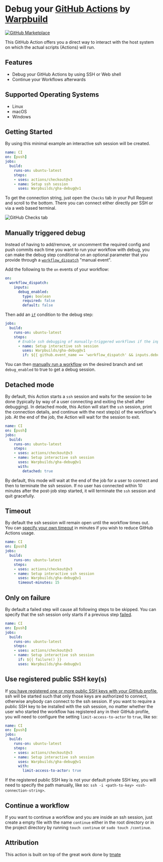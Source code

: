 # Debug your [GitHub Actions](https://github.com/features/actions) by [Warpbuild](https://warpbuild.com)

[![GitHub Marketplace](https://img.shields.io/badge/GitHub-Marketplace-green)](https://github.com/marketplace/actions/gha-debug)

This GitHub Action offers you a direct way to interact with the host system on which the actual scripts (Actions) will run.

## Features

- Debug your GitHub Actions by using SSH or Web shell
- Continue your Workflows afterwards

## Supported Operating Systems

- Linux
- macOS
- Windows

## Getting Started

By using this minimal example an interactive ssh session will be created.

```yaml
name: CI
on: [push]
jobs:
  build:
    runs-on: ubuntu-latest
    steps:
    - uses: actions/checkout@v3
    - name: Setup ssh session
      uses: Warpbuilds/gha-debug@v1
```

To get the connection string, just open the `Checks` tab in your Pull Request and scroll to the bottom. There you can connect either directly per SSH or via a web based terminal.

![GitHub Checks tab](./docs/checks-tab.png "GitHub Checks tab")

## Manually triggered debug

Instead of having to add/remove, or uncomment the required config and push commits each time you want to run your workflow with debug, you can make the debug step conditional on an optional parameter that you provide through a [`workflow_dispatch`](https://docs.github.com/en/actions/reference/events-that-trigger-workflows#workflow_dispatch) "manual event".

Add the following to the `on` events of your workflow:

```yaml
on:
  workflow_dispatch:
    inputs:
      debug_enabled:
        type: boolean
        required: false
        default: false
```

Then add an [`if`](https://docs.github.com/en/actions/reference/context-and-expression-syntax-for-github-actions) condition to the debug step:

<!--
{% raw %}
-->
```yaml
jobs:
  build:
    runs-on: ubuntu-latest
    steps:
      # Enable ssh debugging of manually-triggered workflows if the input option was provided
      - name: Setup interactive ssh session
        uses: Warpbuilds/gha-debug@v1
        if: ${{ github.event_name == 'workflow_dispatch' && inputs.debug_enabled }}
```
<!--
{% endraw %}
-->

You can then [manually run a workflow](https://docs.github.com/en/actions/managing-workflow-runs/manually-running-a-workflow) on the desired branch and set `debug_enabled` to true to get a debug session.

## Detached mode

By default, this Action starts a `ssh` session and waits for the session to be done (typically by way of a user connecting and exiting the shell after debugging). In detached mode, this Action will start the `ssh` session, print the connection details, and continue with the next step(s) of the workflow's job. At the end of the job, the Action will wait for the session to exit.

```yaml
name: CI
on: [push]
jobs:
  build:
    runs-on: ubuntu-latest
    steps:
    - uses: actions/checkout@v3
    - name: Setup interactive ssh session
      uses: Warpbuilds/gha-debug@v1
      with:
        detached: true
```

By default, this mode will wait at the end of the job for a user to connect and then to terminate the ssh session. If no user has connected within 10 minutes after the post-job step started, it will terminate the `ssh` session and quit gracefully.

## Timeout

By default the ssh session will remain open until the workflow times out. You can [specify your own timeout](https://docs.github.com/en/free-pro-team@latest/actions/reference/workflow-syntax-for-github-actions#jobsjob_idstepstimeout-minutes) in minutes if you wish to reduce GitHub Actions usage.

```yaml
name: CI
on: [push]
jobs:
  build:
    runs-on: ubuntu-latest
    steps:
    - uses: actions/checkout@v3
    - name: Setup interactive ssh session
      uses: Warpbuilds/gha-debug@v1
      timeout-minutes: 15
```

## Only on failure
By default a failed step will cause all following steps to be skipped. You can specify that the ssh session only starts if a previous step [failed](https://docs.github.com/en/actions/learn-github-actions/expressions#failure).

```yaml
name: CI
on: [push]
jobs:
  build:
    runs-on: ubuntu-latest
    steps:
    - uses: actions/checkout@v3
    - name: Setup interactive ssh session
      if: ${{ failure() }}
      uses: Warpbuilds/gha-debug@v1
```

## Use registered public SSH key(s)

If [you have registered one or more public SSH keys with your GitHub profile](https://docs.github.com/en/github/authenticating-to-github/adding-a-new-ssh-key-to-your-github-account), ssh will be started such that only those keys are authorized to connect, otherwise anybody can connect to the ssh session. If you want to require a public SSH key to be installed with the ssh session, no matter whether the user who started the workflow has registered any in their GitHub profile, you will need to configure the setting `limit-access-to-actor` to `true`, like so:

```yaml
name: CI
on: [push]
jobs:
  build:
    runs-on: ubuntu-latest
    steps:
    - uses: actions/checkout@v3
    - name: Setup interactive ssh session
      uses: Warpbuilds/gha-debug@v1
      with:
        limit-access-to-actor: true
```

If the registered public SSH key is not your default private SSH key, you will need to specify the path manually, like so: `ssh -i <path-to-key> <ssh-connection-string>`.


## Continue a workflow

If you want to continue a workflow and you are inside an ssh session, just create a empty file with the name `continue` either in the root directory or in the project directory by running `touch continue` or `sudo touch /continue`.

## Attribution

This action is built on top of the great work done by [tmate](https://github.com/mxschmitt/action-tmate)
